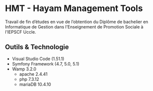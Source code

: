 # HMT - Hayam Management Tools
Travail de fin d’études en vue de l’obtention du Diplôme de bachelier en Informatique de Gestion dans l'Enseignement de Promotion Sociale à l'IEPSCF Uccle.

## Outils & Technologie



- Visual Studio Code (1.51.1)
- Symfony Framework (4.7, 5.0, 5.1)
- Wamp 3.2.0
  - apache 2.4.41
  - php 7.3.12
  - mariaDB 10.4.10

